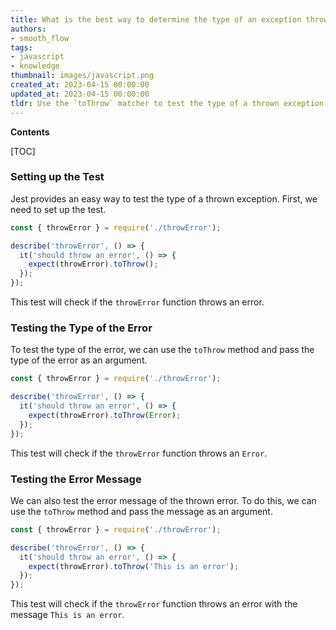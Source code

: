 ```yaml
---
title: What is the best way to determine the type of an exception thrown in jest?
authors:
- smooth_flow
tags:
- javascript
- knowledge
thumbnail: images/javascript.png
created_at: 2023-04-15 00:00:00
updated_at: 2023-04-15 00:00:00
tldr: Use the `toThrow` matcher to test the type of a thrown exception in Jest.
---
```


**Contents**

[TOC]

### Setting up the Test

Jest provides an easy way to test the type of a thrown exception. First, we need to set up the test.

```javascript
const { throwError } = require('./throwError');

describe('throwError', () => {
  it('should throw an error', () => {
    expect(throwError).toThrow();
  });
});
```

This test will check if the `throwError` function throws an error.

### Testing the Type of the Error

To test the type of the error, we can use the `toThrow` method and pass the type of the error as an argument.

```javascript
const { throwError } = require('./throwError');

describe('throwError', () => {
  it('should throw an error', () => {
    expect(throwError).toThrow(Error);
  });
});
```

This test will check if the `throwError` function throws an `Error`.

### Testing the Error Message

We can also test the error message of the thrown error. To do this, we can use the `toThrow` method and pass the message as an argument.

```javascript
const { throwError } = require('./throwError');

describe('throwError', () => {
  it('should throw an error', () => {
    expect(throwError).toThrow('This is an error');
  });
});
```

This test will check if the `throwError` function throws an error with the message `This is an error`.
